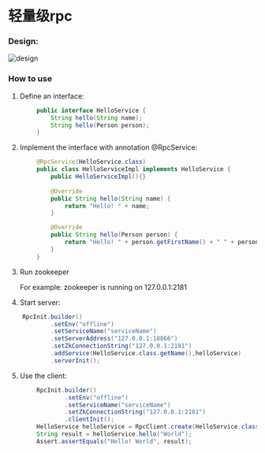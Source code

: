 # 轻量级rpc
### Design:
![design](https://pic1.58cdn.com.cn/p1/big/n_v2f60ebe688293431288861996682c2429.jpg)
### How to use

1. Define an interface:

```java
		public interface HelloService { 
			String hello(String name); 
			String hello(Person person);
		}
```

2. Implement the interface with annotation @RpcService:

```java
		@RpcService(HelloService.class)
		public class HelloServiceImpl implements HelloService {
			public HelloServiceImpl(){}
			
			@Override
			public String hello(String name) {
				return "Hello! " + name;
			}

			@Override
			public String hello(Person person) {
				return "Hello! " + person.getFirstName() + " " + person.getLastName();
			}
		}
```

3. Run zookeeper

   For example: zookeeper is running on 127.0.0.1:2181

4. Start server:

```java
    RpcInit.builder()
            .setEnv("offline")
            .setServiceName("serviceName")
            .setServerAddress("127.0.0.1:18866")
            .setZkConnectionString("127.0.0.1:2181")
            .addService(HelloService.class.getName(),helloService)
            .serverInit();
```


5. Use the client:
 
```java
        RpcInit.builder()
                .setEnv("offline")
                .setServiceName("serviceName")
                .setZkConnectionString("127.0.0.1:2181")
                .clientInit();
        HelloService helloService = RpcClient.create(HelloService.class);
        String result = helloService.hello("World");
        Assert.assertEquals("Hello! World", result);
```

